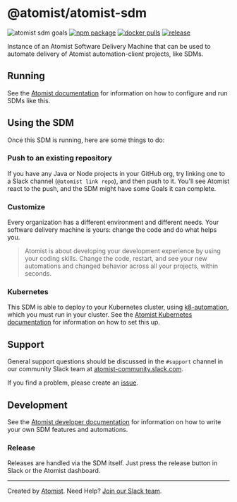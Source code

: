 # @atomist/atomist-sdm

![atomist sdm goals](http://badge.atomist.com/T29E48P34/atomist/atomist-sdm/cae23976-e51c-4e19-b9cd-f7c445c53712)
[![npm package](https://img.shields.io/npm/v/@atomist/atomist-sdm.svg)](https://www.npmjs.com/package/@atomist/atomist-sdm)
[![docker pulls](https://img.shields.io/docker/pulls/atomist/atomist-sdm.svg)](https://hub.docker.com/r/atomist/atomist-sdm)
[![release](https://img.shields.io/github/release/atomist/atomist-sdm.svg)](https://github.com/atomist/atomist-sdm/releases/latest)

Instance of an Atomist Software Delivery Machine that can be used to
automate delivery of Atomist automation-client projects, like SDMs.

## Running

See the [Atomist documentation][atomist-docs] for information on how
to configure and run SDMs like this.

[atomist-docs]: https://docs.atomist.com/ "Atomist Documentation"

## Using the SDM

Once this SDM is running, here are some things to do:

### Push to an existing repository

If you have any Java or Node projects in your GitHub org, try linking
one to a Slack channel (`@atomist link repo`), and then push to it.
You'll see Atomist react to the push, and the SDM might have some
Goals it can complete.

### Customize

Every organization has a different environment and different
needs. Your software delivery machine is yours: change the code and do
what helps you.

> Atomist is about developing your development experience by using
> your coding skills. Change the code, restart, and see your new
> automations and changed behavior across all your projects, within
> seconds.

### Kubernetes

This SDM is able to deploy to your Kubernetes cluster, using
[k8-automation](https://github.com/atomist/k8-automation), which you
must run in your cluster. See the [Atomist Kubernetes
documentation][atomist-kube] for information on how to set this up.

[atomist-kube]: https://docs.atomist.com/user/kubernetes/ "Atomist Kubernetes Documentation"

## Support

General support questions should be discussed in the `#support`
channel in our community Slack team
at [atomist-community.slack.com][slack].

If you find a problem, please create an [issue][].

[issue]: https://github.com/atomist/splunk-sdm/issues

## Development

See the [Atomist developer documentation][atomist-dev] for information
on how to write your own SDM features and automations.

[atomist-dev]: https://docs.atomist.com/developer/ "Atomist Developer Documentation"

### Release

Releases are handled via the SDM itself. Just press the release
button in Slack or the Atomist dashboard.

---

Created by [Atomist][atomist].
Need Help? [Join our Slack team][slack].

[atomist]: https://atomist.com/ "Atomist - How Teams Deliver Software"
[slack]: https://join.atomist.com/ "Atomist Community Slack"
